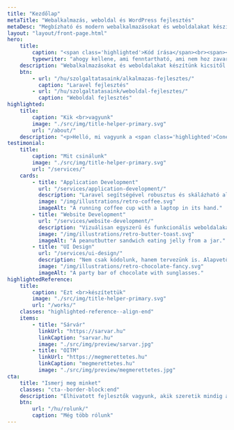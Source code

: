 ```yaml
---
title: "Kezdőlap"
metaTitle: "Webalkalmazás, weboldal és WordPress fejlesztés"
metaDesc: "Megbízható és modern webalkalmazásokat és weboldalakat készítünk kicsitől a nagyig Laravel és WordPress segítségével."
layout: "layout/front-page.html"
hero:
    title:
        caption: "<span class='highlighted'>Kód írása</span><br><span><span id='typewriter'>ahogy kellene</span>&nbsp;</span>"
        typewriter: "ahogy kellene, ami fenntartható, ami nem hoz zavarba, ami segít neked"
    description: "Webalkalmazásokat és weboldalakat készítünk kicsitől a nagyig Laravel és WordPress segítségével."
    btn:
        - url: "/hu/szolgaltatasaink/alkalmazas-fejlesztes/"
          caption: "Laravel fejlesztés"
        - url: "/hu/szolgaltatasaink/weboldal-fejlesztes/"
          caption: "Weboldal fejlesztés"
highlighted:
    title:
        caption: "Kik <br>vagyunk"
        image: "./src/img/title-helper-primary.svg"
        url: "/about/"
    description: "<p>Helló, mi vagyunk a <span class='highlighted'>Cone</span>, egy kicsi, kétfős fejlesztőcsapat, akik <span class='highlighted'>megbízható és fenntartható</span> kódot készítenek. Tervezők és fejlesztők vagyunk, akik segítenek neked megvalósítani az elképzeléseidet. <a href='https://github.com/conedevelopment' target='_blank' rel='noopener'>Open source</a> kódot is írunk.</p>"
testimonial:
    title:
        caption: "Mit csinálunk"
        image: "./src/img/title-helper-primary.svg"
        url: "/services/"
    cards:
        - title: "Application Development"
          url: "/services/application-development/"
          description: "Laravel segítségével robusztus és skálázható alkalmazásokat készítünk, megbízható funkciókkal, intuitív felhasználói felülettel, biztonságos háttérrendszerrel. "
          image: "/img/illustrations/retro-coffee.svg"
          imageAlt: "A running coffee cup with a laptop in its hand."
        - title: "Website Development"
          url: "/services/website-development/"
          description: "Vizuálisan egyszerű és funkcionális weboldalakat készítünk, ahol a teljesítmény van a középpontban. WordPress-t és Eleventy-t használunk, a felmerült igények kielégítésére."
          image: "/img/illustrations/retro-butter-toast.svg"
          imageAlt: "A peanutbutter sandwich eating jelly from a jar."
        - title: "UI Design"
          url: "/services/ui-design/"
          description: "Nem csak kódolunk, hanem tervezünk is. Alapvető célunk, hogy egy funkcionális és egyszerűen érthető felhasználói felület készüljön. Ezenkívül számos, egyéb a webhez köthető dologban is tudunk segíteni."
          image: "/img/illustrations/retro-chocolate-fancy.svg"
          imageAlt: "A party bar of chocolate with sunglasses."
highlightedReference:
    title:
        caption: "Ezt <br>készítettük"
        image: "./src/img/title-helper-primary.svg"
        url: "/works/"
    classes: "highlighted-reference--align-end"
    items:
        - title: "Sárvár"
          linkUrl: "https://sarvar.hu"
          linkCaption: "sarvar.hu"
          image: "./src/img/preview/sarvar.jpg"
        - title: "OITM"
          linkUrl: "https://megmerettetes.hu"
          linkCaption: "megmerettetes.hu"
          image: "./src/img/preview/megmerettetes.jpg"
cta:
    title: "Ismerj meg minket"
    classes: "cta--border-block:end"
    description: "Elhivatott fejlesztők vagyunk, akik szeretik mindig a legjobbat nyújtani és fejlődni."
    btn:
        url: "/hu/rolunk/"
        caption: "Még több rólunk"
---
```

